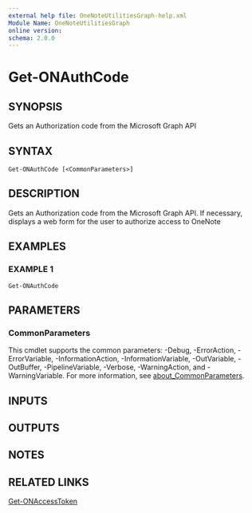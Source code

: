 ```yaml
---
external help file: OneNoteUtilitiesGraph-help.xml
Module Name: OneNoteUtilitiesGraph
online version:
schema: 2.0.0
---
```


# Get-ONAuthCode

## SYNOPSIS
Gets an Authorization code from the Microsoft Graph API

## SYNTAX

```
Get-ONAuthCode [<CommonParameters>]
```

## DESCRIPTION
Gets an Authorization code from the Microsoft Graph API.
If necessary, displays a web form for the user to authorize access to OneNote

## EXAMPLES

### EXAMPLE 1
```
Get-ONAuthCode
```

## PARAMETERS

### CommonParameters
This cmdlet supports the common parameters: -Debug, -ErrorAction, -ErrorVariable, -InformationAction, -InformationVariable, -OutVariable, -OutBuffer, -PipelineVariable, -Verbose, -WarningAction, and -WarningVariable. For more information, see [about_CommonParameters](http://go.microsoft.com/fwlink/?LinkID=113216).

## INPUTS

## OUTPUTS

## NOTES

## RELATED LINKS

[Get-ONAccessToken](Get-ONAccessToken.md)


